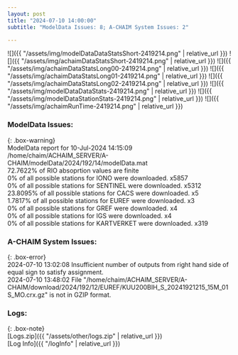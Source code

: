 ```yaml
---
layout: post
title: "2024-07-10 14:00:00"
subtitle: "ModelData Issues: 8; A-CHAIM System Issues: 2"

---
```


![]({{ "/assets/img/modelDataDataStatsShort-2419214.png" | relative_url }})
![]({{ "/assets/img/achaimDataStatsShort-2419214.png" | relative_url }})
![]({{ "/assets/img/achaimDataStatsLong00-2419214.png" | relative_url }})
![]({{ "/assets/img/achaimDataStatsLong01-2419214.png" | relative_url }})
![]({{ "/assets/img/achaimDataStatsLong02-2419214.png" | relative_url }})
![]({{ "/assets/img/modelDataDataStats-2419214.png" | relative_url }})
![]({{ "/assets/img/modelDataStationStats-2419214.png" | relative_url }})
![]({{ "/assets/img/achaimRunTime-2419214.png" | relative_url }})


### ModelData Issues:  
  
{: .box-warning}  
 ModelData report for 10-Jul-2024 14:15:09   
 /home/chaim/ACHAIM_SERVER/A-CHAIM/modelData/2024/192/14/modelData.mat   
 72.7622% of RIO absoprtion values are finite   
 0% of all possible stations for IONO were downloaded. x5857   
 0% of all possible stations for SENTINEL were downloaded. x5312   
 23.8095% of all possible stations for CACS were downloaded. x5   
 1.7817% of all possible stations for EUREF were downloaded. x3   
 0% of all possible stations for GREF were downloaded. x4   
 0% of all possible stations for IGS were downloaded. x4   
 0% of all possible stations for KARTVERKET were downloaded. x319   
  
### A-CHAIM System Issues:  
  
{: .box-error}  
2024-07-10 13:02:08 Insufficient number of outputs from right hand side of equal sign to satisfy assignment.  
2024-07-10 13:48:02 File "/home/chaim/ACHAIM_SERVER/A-CHAIM/download/2024/192/12/EUREF/KUU200BIH_S_20241921215_15M_01S_MO.crx.gz" is not in GZIP format.  

### Logs:  
  
{: .box-note}  
[Logs.zip]({{ "/assets/other/logs.zip" | relative_url }})  
[Log Info]({{ "/logInfo" | relative_url }})  

